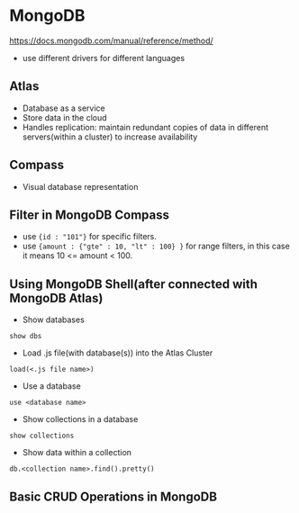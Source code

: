 # MongoDB
https://docs.mongodb.com/manual/reference/method/

- use different drivers for different languages

## Atlas
- Database as a service
- Store data in the cloud
- Handles replication: maintain redundant copies of data in different servers(within a cluster) to increase availability

## Compass
- Visual database representation

## Filter in MongoDB Compass
- use `{id : "101"}` for specific filters.
- use `{amount : {"gte" : 10, "lt" : 100} }` for range filters, in this case it means 10 <= amount < 100.

## Using MongoDB Shell(after connected with MongoDB Atlas)
- Show databases
```shell
show dbs
```
- Load .js file(with database(s)) into the Atlas Cluster
```shell
load(<.js file name>)
```
- Use a database
```shell
use <database name>
```
- Show collections in a database
```shell
show collections
```
- Show data within a collection
```shell
db.<collection name>.find().pretty()
```
## Basic CRUD Operations in MongoDB
